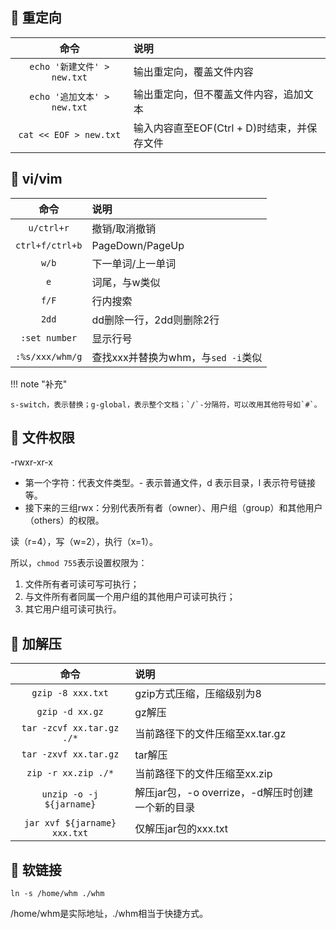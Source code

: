 ## 📌 重定向

|           命令            | 说明                           |
|:-----------------------:|:-----------------------------|
| `echo '新建文件' > new.txt` | 输出重定向，覆盖文件内容                 |
| `echo '追加文本' > new.txt` | 输出重定向，但不覆盖文件内容，追加文本          |
| `cat << EOF > new.txt`  | 输入内容直至EOF(Ctrl + D)时结束，并保存文件 |

## 📌 vi/vim

|       命令        | 说明                       |
|:---------------:|:-------------------------|
|   `u/ctrl+r`    | 撤销/取消撤销                  |
| `ctrl+f/ctrl+b` | PageDown/PageUp          |
|      `w/b`      | 下一单词/上一单词                |
|       `e`       | 词尾，与w类似                  |
|      `f/F`      | 行内搜索                     |
|      `2dd`      | dd删除一行，2dd则删除2行          |
|  `:set number`  | 显示行号                     |
| `:%s/xxx/whm/g` | 查找xxx并替换为whm，与`sed -i`类似 |

!!! note "补充"

    s-switch，表示替换；g-global，表示整个文档；`/`-分隔符，可以改用其他符号如`#`。

## 📌 文件权限

-rwxr-xr-x

* 第一个字符：代表文件类型。- 表示普通文件，d 表示目录，l 表示符号链接等。
* 接下来的三组rwx：分别代表所有者（owner）、用户组（group）和其他用户（others）的权限。

读（r=4），写（w=2），执行（x=1）。

所以，`chmod 755`表示设置权限为：

1. 文件所有者可读可写可执行；
2. 与文件所有者同属一个用户组的其他用户可读可执行；
3. 其它用户组可读可执行。

## 📌 加解压

|              命令              | 说明                               |
|:----------------------------:|:---------------------------------|
|      `gzip -8 xxx.txt`       | gzip方式压缩，压缩级别为8                  |
|       `gzip -d xx.gz`        | 	gz解压                            |
|  `tar -zcvf xx.tar.gz ./*`   | 当前路径下的文件压缩至xx.tar.gz             |
|    `tar -zxvf xx.tar.gz`     | tar解压                            |
|     `zip -r xx.zip ./*`      | 当前路径下的文件压缩至xx.zip                |
|   `unzip -o -j ${jarname}`   | 解压jar包，-o overrize，-d解压时创建一个新的目录 |
| `jar xvf ${jarname} xxx.txt` | 仅解压jar包的xxx.txt                  |


## 📌 软链接

`ln -s /home/whm ./whm`	

/home/whm是实际地址，./whm相当于快捷方式。
